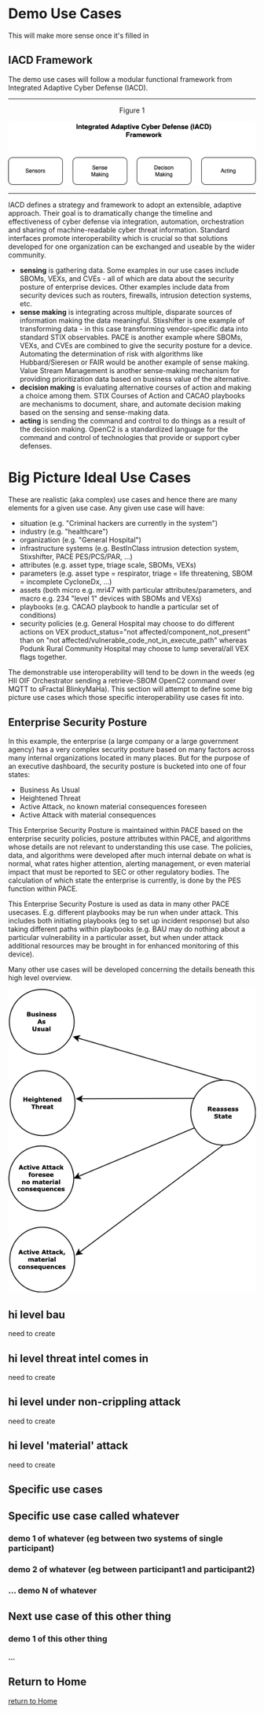 # Demo Use Cases

This will make more sense once it's filled in

## IACD Framework
The demo use cases will follow a modular functional framework
from Integrated Adaptive Cyber Defense (IACD).

---
<p align="center">Figure 1</p>

![iacd_modular_arch](./Images/iacd_modular_arch.drawio.png)

---
IACD defines a strategy and framework to adopt
an extensible, adaptive approach.
Their goal is to dramatically change the timeline and effectiveness of
cyber defense via integration, automation, orchestration
and sharing of machine-readable cyber threat information.
Standard interfaces promote interoperability which is crucial
so that solutions developed for one organization can be exchanged
and useable by the wider community.

- **sensing** is gathering data. Some examples in our use cases include SBOMs, VEXs, and CVEs - all of which are data about the security posture of enterprise devices. Other examples include data from security devices such as routers, firewalls, intrusion detection systems, etc.
- **sense making** is integrating across multiple, disparate sources of information making the data meaningful. Stixshifter is one example of transforming data - in this case transforming vendor-specific  data into standard STIX observables. PACE is another example where SBOMs, VEXs, and CVEs are combined to give the security posture for a device. Automating the determination of risk with algorithms like Hubbard/Sieresen or FAIR would be another example of sense making. Value Stream Management is another sense-making mechanism for providing prioritization data based on business value of the alternative.
- **decision making** is evaluating alternative courses of action and making a choice among them. STIX Courses of Action and CACAO playbooks are mechanisms to document, share, and automate decision making based on the sensing and sense-making data.
- **acting** is sending the command and control to do things as a result of the decision making. OpenC2 is a standardized language for the command and control of technologies that provide or support cyber defenses.


# Big Picture Ideal Use Cases

These are realistic (aka complex) use cases
and hence there are many elements for a given use case.
Any given use case will have:
- situation (e.g. "Criminal hackers are currently in the system")
- industry (e.g. "healthcare")
- organization (e.g. "General Hospital")
- infrastructure systems (e.g. BestInClass intrusion detection system, Stixshifter, PACE PES/PCS/PAR, ...)
- attributes (e.g. asset type, triage scale, SBOMs, VEXs)
- parameters (e.g. asset type = respirator, triage = life threatening, SBOM = incomplete CycloneDx, ...)
- assets (both micro e.g. mri47 with particular attributes/parameters, and macro e.g. 234 "level 1" devices with SBOMs and VEXs)
- playbooks (e.g. CACAO playbook to handle a particular set of conditions)
- security policies (e.g. General Hospital may choose to do different actions on VEX product_status="not affected/component_not_present" than on "not affected/vulnerable_code_not_in_execute_path" whereas Podunk Rural Community Hospital may choose to lump several/all VEX flags together.

The demonstrable use interoperability will tend to be down in the weeds
(eg HII OIF Orchestrator sending a retrieve-SBOM OpenC2 command
over MQTT to sFractal BlinkyMaHa).
This section will attempt to define some big picture use cases which
those specific interoperability use cases fit into.

## Enterprise Security Posture
In this example, the enterprise
(a large company or a large government agency)
has a very complex security posture based on many factors
across many internal organizations
located in many places.
But for the purpose of an executive dashboard,
the security posture is bucketed into one of
four states:
- Business As Usual
- Heightened Threat
- Active Attack, no known material consequences foreseen
- Active Attack with material consequences

This Enterprise Security Posture is maintained within PACE
based on the enterprise security policies, posture attributes
within PACE, and algorithms whose details are not relevant to
understanding this use case.
The policies, data, and algorithms were developed after
much internal debate on what is normal, what rates higher attention,
alerting management, or even material impact that must be
reported to SEC or other regulatory bodies.
The calculation of which state the enterprise is currently,
is done by the PES function within PACE.

This Enterprise Security Posture is used as data in many other
PACE usecases.
E.g. different playbooks may be run when under attack.
This includes both initiating playbooks
(eg to set up incident response) but also taking different paths
within playbooks (e.g. BAU may do nothing about a
particular vulnerability in a
particular asset, but when under attack additional
resources may be brought in for enhanced monitoring of this device).

Many other use cases will be developed concerning the details
beneath this high level overview.

![ESP01](./Images/EnterprisePosture.png)

## hi level bau
need to create

## hi level threat intel comes in
need to create

## hi level under non-crippling attack
need to create

## hi level 'material' attack

need to create

## Specific use cases

## Specific use case called whatever

### demo 1 of whatever (eg between two systems of single participant)

### demo 2 of whatever (eg between participant1 and participant2)

### ... demo N of whatever

## Next use case of this other thing

### demo 1 of this other thing

#### ...

## Return to Home
[return to Home](../index.md)
